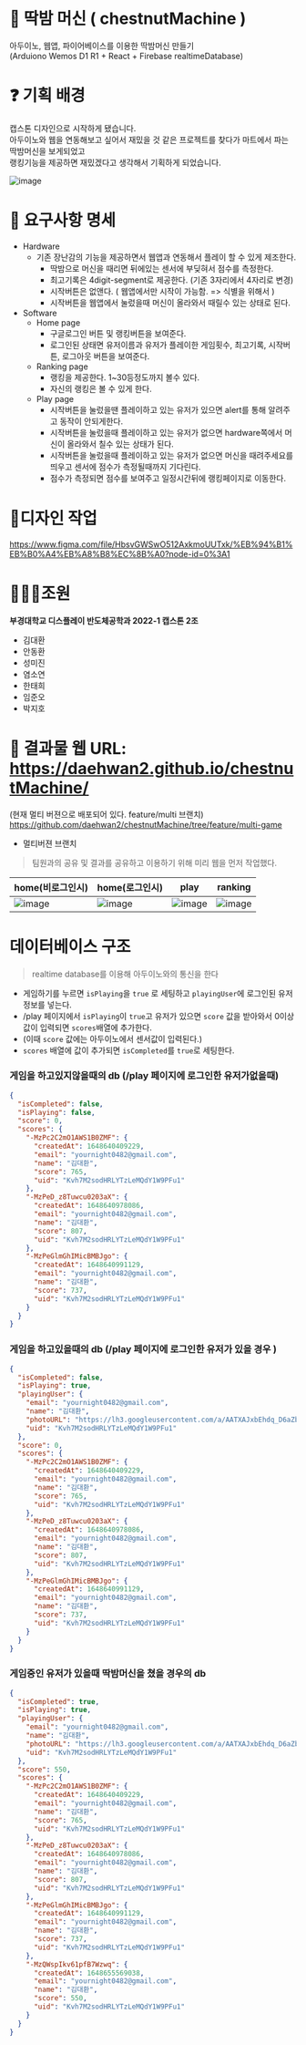 # 🥊 딱밤 머신 ( chestnutMachine )

아두이노, 웹앱, 파이어베이스를 이용한 딱밤머신 만들기<br/>
(Arduiono Wemos D1 R1 + React + Firebase realtimeDatabase)



# ❓ 기획 배경

캡스톤 디자인으로 시작하게 됐습니다.<br/>
아두이노와 웹을 연동해보고 싶어서 재밌을 것 같은 프로젝트를 찾다가 마트에서 파는 딱밤머신을 보게되었고<br/>
랭킹기능을 제공하면 재밌겠다고 생각해서 기획하게 되었습니다.


![image](https://user-images.githubusercontent.com/53414542/159893511-62be50c0-1a69-4eea-bb1e-fee4f87fe42d.png)


# 📃 요구사항 명세

- Hardware
  - 기존 장난감의 기능을 제공하면서 웹앱과 연동해서 플레이 할 수 있게 제조한다.
     - 딱밤으로 머신을 때리면 뒤에있는 센서에 부딪혀서 점수를 측정한다.
     - 최고기록은 4digit-segment로 제공한다. (기존 3자리에서 4자리로 변경)
     - 시작버튼은 없앤다. ( 웹앱에서만 시작이 가능함. => 식별을 위해서 )
     - 시작버튼을 웹앱에서 눌렀을때 머신이 올라와서 때릴수 있는 상태로 된다.
- Software
  - Home page
    - 구글로그인 버튼 및 랭킹버튼을 보여준다.
    - 로그인된 상태면 유저이름과 유저가 플레이한 게임횟수, 최고기록, 시작버튼, 로그아웃 버튼을 보여준다.
  - Ranking page 
    - 랭킹을 제공한다. 1~30등정도까지 볼수 있다.
    - 자신의 랭킹은 볼 수 있게 한다.
  - Play page
    - 시작버튼을 눌렀을땐 플레이하고 있는 유저가 있으면 alert를 통해 알려주고 동작이 안되게한다.
    - 시작버튼을 눌렀을때 플레이하고 있는 유저가 없으면 hardware쪽에서 머신이 올라와서 칠수 있는 상태가 된다.
    - 시작버튼을 눌렀을때 플레이하고 있는 유저가 없으면 머신을 때려주세요를 띄우고 센서에 점수가 측정될때까지 기다린다.
    - 점수가 측정되면 점수를 보여주고 일정시간뒤에 랭킹페이지로 이동한다.
 

# 🎨디자인 작업
https://www.figma.com/file/HbsvGWSwO512AxkmoUUTxk/%EB%94%B1%EB%B0%A4%EB%A8%B8%EC%8B%A0?node-id=0%3A1


# 👩‍👧‍👧조원
**부경대학교 디스플레이 반도체공학과 2022-1 캡스톤 2조**
- 김대환
- 안동환
- 성미진
- 염소연
- 한태희
- 임준오
- 박지호

# 👑 결과물 웹 URL: https://daehwan2.github.io/chestnutMachine/
(현재 멀티 버젼으로 배포되어 있다. feature/multi 브랜치)
https://github.com/daehwan2/chestnutMachine/tree/feature/multi-game
- 멀티버젼 브랜치

> 팀원과의 공유 및 결과를 공유하고 이용하기 위해 미리 웹을 먼저 작업했다.

|home(비로그인시)|home(로그인시)|play|ranking|
|------|---|---|---|
|![image](https://user-images.githubusercontent.com/53414542/160878649-5df5ba8c-8d82-4297-9813-f21eb105d84b.png)|![image](https://user-images.githubusercontent.com/53414542/160878778-ca2f37b0-1fb6-4492-bf46-be8e90936230.png)|![image](https://user-images.githubusercontent.com/53414542/160880086-86a95b8b-75eb-400d-84ef-1377c1694351.png)|![image](https://user-images.githubusercontent.com/53414542/160879181-13e82272-d717-4356-82dd-9ccc8e1a726b.png)|


# 데이터베이스 구조

> realtime database를 이용해 아두이노와의 통신을 한다
- 게임하기를 누르면 `isPlaying`을 `true` 로 세팅하고 `playingUser`에 로그인된 유저 정보를 넣는다.
- /play 페이지에서 `isPlaying`이 `true`고 유저가 있으면 `score` 값을 받아와서 0이상 값이 입력되면 `scores`배열에 추가한다.
- (이때 `score` 값에는 아두이노에서 센서값이 입력된다.)
- `scores` 배열에 값이 추가되면 `isCompleted`를 `true`로 세팅한다.

### 게임을 하고있지않을때의 db (/play 페이지에 로그인한 유저가없을때) 
```json
{
  "isCompleted": false,
  "isPlaying": false,
  "score": 0,
  "scores": {
    "-MzPc2C2mO1AWS1B0ZMF": {
      "createdAt": 1648640409229,
      "email": "yournight0482@gmail.com",
      "name": "김대환",
      "score": 765,
      "uid": "Kvh7M2sodHRLYTzLeMQdY1W9PFu1"
    },
    "-MzPeD_z8Tuwcu0203aX": {
      "createdAt": 1648640978086,
      "email": "yournight0482@gmail.com",
      "name": "김대환",
      "score": 807,
      "uid": "Kvh7M2sodHRLYTzLeMQdY1W9PFu1"
    },
    "-MzPeGlmGhIMicBMBJgo": {
      "createdAt": 1648640991129,
      "email": "yournight0482@gmail.com",
      "name": "김대환",
      "score": 737,
      "uid": "Kvh7M2sodHRLYTzLeMQdY1W9PFu1"
    }
  }
}

```

### 게임을 하고있을때의 db (/play 페이지에 로그인한 유저가 있을 경우 )

```json
{
  "isCompleted": false,
  "isPlaying": true,
  "playingUser": {
    "email": "yournight0482@gmail.com",
    "name": "김대환",
    "photoURL": "https://lh3.googleusercontent.com/a/AATXAJxbEhdq_D6aZbEbMoXP74LGmoNWmdqz1fjPf1RY=s96-c",
    "uid": "Kvh7M2sodHRLYTzLeMQdY1W9PFu1"
  },
  "score": 0,
  "scores": {
    "-MzPc2C2mO1AWS1B0ZMF": {
      "createdAt": 1648640409229,
      "email": "yournight0482@gmail.com",
      "name": "김대환",
      "score": 765,
      "uid": "Kvh7M2sodHRLYTzLeMQdY1W9PFu1"
    },
    "-MzPeD_z8Tuwcu0203aX": {
      "createdAt": 1648640978086,
      "email": "yournight0482@gmail.com",
      "name": "김대환",
      "score": 807,
      "uid": "Kvh7M2sodHRLYTzLeMQdY1W9PFu1"
    },
    "-MzPeGlmGhIMicBMBJgo": {
      "createdAt": 1648640991129,
      "email": "yournight0482@gmail.com",
      "name": "김대환",
      "score": 737,
      "uid": "Kvh7M2sodHRLYTzLeMQdY1W9PFu1"
    }
  }
}
```

### 게임중인 유저가 있을때 딱밤머신을 쳤을 경우의 db

```json
{
  "isCompleted": true,
  "isPlaying": true,
  "playingUser": {
    "email": "yournight0482@gmail.com",
    "name": "김대환",
    "photoURL": "https://lh3.googleusercontent.com/a/AATXAJxbEhdq_D6aZbEbMoXP74LGmoNWmdqz1fjPf1RY=s96-c",
    "uid": "Kvh7M2sodHRLYTzLeMQdY1W9PFu1"
  },
  "score": 550,
  "scores": {
    "-MzPc2C2mO1AWS1B0ZMF": {
      "createdAt": 1648640409229,
      "email": "yournight0482@gmail.com",
      "name": "김대환",
      "score": 765,
      "uid": "Kvh7M2sodHRLYTzLeMQdY1W9PFu1"
    },
    "-MzPeD_z8Tuwcu0203aX": {
      "createdAt": 1648640978086,
      "email": "yournight0482@gmail.com",
      "name": "김대환",
      "score": 807,
      "uid": "Kvh7M2sodHRLYTzLeMQdY1W9PFu1"
    },
    "-MzPeGlmGhIMicBMBJgo": {
      "createdAt": 1648640991129,
      "email": "yournight0482@gmail.com",
      "name": "김대환",
      "score": 737,
      "uid": "Kvh7M2sodHRLYTzLeMQdY1W9PFu1"
    },
    "-MzQWspIkv61pfB7Wzwq": {
      "createdAt": 1648655569038,
      "email": "yournight0482@gmail.com",
      "name": "김대환",
      "score": 550,
      "uid": "Kvh7M2sodHRLYTzLeMQdY1W9PFu1"
    }
  }
}

```
